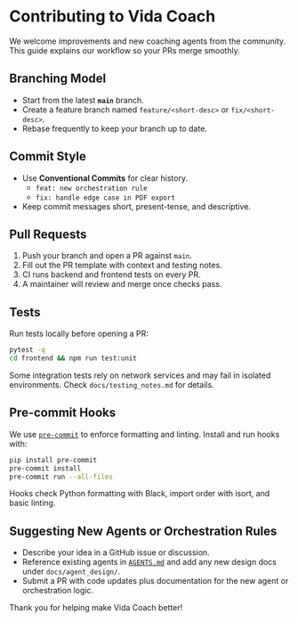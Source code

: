 # Contributing to Vida Coach

We welcome improvements and new coaching agents from the community. This guide explains our workflow so your PRs merge smoothly.

## Branching Model
- Start from the latest **`main`** branch.
- Create a feature branch named `feature/<short-desc>` or `fix/<short-desc>`.
- Rebase frequently to keep your branch up to date.

## Commit Style
- Use **Conventional Commits** for clear history.
  - `feat: new orchestration rule`
  - `fix: handle edge case in PDF export`
- Keep commit messages short, present-tense, and descriptive.

## Pull Requests
1. Push your branch and open a PR against `main`.
2. Fill out the PR template with context and testing notes.
3. CI runs backend and frontend tests on every PR.
4. A maintainer will review and merge once checks pass.

## Tests
Run tests locally before opening a PR:
```bash
pytest -q
cd frontend && npm run test:unit
```
Some integration tests rely on network services and may fail in isolated environments. Check `docs/testing_notes.md` for details.

## Pre-commit Hooks
We use [`pre-commit`](https://pre-commit.com/) to enforce formatting and linting.
Install and run hooks with:
```bash
pip install pre-commit
pre-commit install
pre-commit run --all-files
```
Hooks check Python formatting with Black, import order with isort, and basic linting.

## Suggesting New Agents or Orchestration Rules
- Describe your idea in a GitHub issue or discussion.
- Reference existing agents in [`AGENTS.md`](AGENTS.md) and add any new design docs under `docs/agent_design/`.
- Submit a PR with code updates plus documentation for the new agent or orchestration logic.

Thank you for helping make Vida Coach better!
